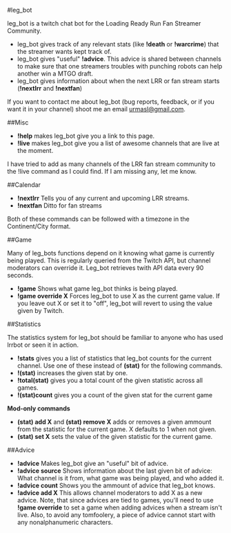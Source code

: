 #leg\_bot


leg\_bot is a twitch chat bot for the Loading Ready Run Fan Streamer Community.


* leg\_bot gives track of any relevant stats (like **!death** or **!warcrime**) that the streamer wants kept track of.
* leg\_bot gives "useful" **!advice**. This advice is shared between channels to make sure that one streamers troubles with punching robots can help another win a MTGO draft.
* leg_bot gives information about when the next LRR or fan stream starts (**!nextlrr** and **!nextfan**)

If you want to contact me about leg_bot (bug reports, feedback, or if you want it in your channel) shoot me an email <urmasl@gmail.com>.

##Misc

* **!help** makes leg_bot give you a link to this page.
* **!live** makes leg_bot give you a list of awesome channels that are live at the moment.

I have tried to add as many channels of the LRR fan stream community to the !live command as I could find.
If I am missing any, let me know.

##Calendar

* **!nextlrr** Tells you of any current and upcoming LRR streams.
* **!nextfan** Ditto for fan streams

Both of these commands can be followed with a timezone in the Continent/City format.

##Game

Many of leg\_bots functions depend on it knowing what game is currently being played. This is regularly queried from the Twitch API, but channel moderators can override it. Leg\_bot retrieves twith API data every 90 seconds.

* **!game** Shows what game leg\_bot thinks is being played.
* **!game override X** Forces leg\_bot to use X as the current game value. If you leave out X or set it to "off", leg\_bot will revert to using the value given by Twitch.

##Statistics

The statistics system for leg\_bot should be familiar to anyone who has used lrrbot or seen it in action.

* **!stats** gives you a list of statistics that leg_bot counts for the current channel. Use one of these instead of **(stat)** for the following commands.
* **!(stat)** increases the given stat by one.
* **!total(stat)** gives you a total count of the given statistic across all games.
* **!(stat)count** gives you a count of the given stat for the current game

**Mod-only commands**

* **(stat) add X** and **(stat) remove X** adds or removes a given ammount from the statistic for the current game. X defaults to 1 when not given.
* **(stat) set X** sets the value of the given statistic for the current game.

##Advice

* **!advice** Makes leg\_bot give an "useful" bit of advice.
* **!advice source** Shows information about the last given bit of advice: What channel is it from, what game was being played, and who added it.
* **!advice count** Shows you the ammount of advice that leg_bot knows.
* **!advice add X** This allows channel moderators to add X as a new advice. Note, that since advices are tied to games, you'll need to use **!game override** to set a game when adding advices when a stream isn't live. Also, to avoid any tomfoolery, a piece of advice cannot start with any nonalphanumeric characters.
